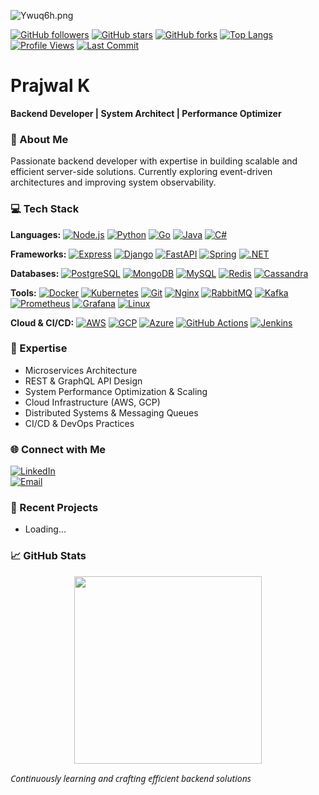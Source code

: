 ![Ywuq6h.png](https://s6.imgcdn.dev/Ywuq6h.png)

[![GitHub followers](https://img.shields.io/github/followers/PrajwalDev056?label=Followers&style=flat&logo=github)](https://github.com/PrajwalDev056?tab=followers)
[![GitHub stars](https://img.shields.io/github/stars/PrajwalDev056?label=Stars&style=flat&logo=github)](https://github.com/PrajwalDev056?tab=stars)
[![GitHub forks](https://img.shields.io/github/forks/PrajwalDev056?label=Forks&style=flat&logo=github)](https://github.com/PrajwalDev056?tab=repositories)
[![Top Langs](https://img.shields.io/github/languages/top/PrajwalDev056/PrajwalDev056?style=flat&logo=code)](https://github.com/PrajwalDev056)
[![Profile Views](https://komarev.com/ghpvc/?username=PrajwalDev056&style=flat&color=blue)](https://github.com/PrajwalDev056)
[![Last Commit](https://img.shields.io/github/last-commit/PrajwalDev056/PrajwalDev056?style=flat)](https://github.com/PrajwalDev056/PrajwalDev056/commits/main)

# Prajwal K

**Backend Developer | System Architect | Performance Optimizer**

### 🚀 About Me
Passionate backend developer with expertise in building scalable and efficient server-side solutions. Currently exploring event-driven architectures and improving system observability.

### 💻 Tech Stack

**Languages:**
[![Node.js](https://img.shields.io/badge/Node.js-339933?style=flat&logo=node.js&logoColor=white)](https://nodejs.org)
[![Python](https://img.shields.io/badge/Python-3776AB?style=flat&logo=python&logoColor=white)](https://www.python.org)
[![Go](https://img.shields.io/badge/Go-00ADD8?style=flat&logo=go&logoColor=white)](https://golang.org)
[![Java](https://img.shields.io/badge/Java-007396?style=flat&logo=java&logoColor=white)](https://www.java.com)
[![C#](https://img.shields.io/badge/C%23-239120?style=flat&logo=c-sharp&logoColor=white)](https://dotnet.microsoft.com/)

**Frameworks:**
[![Express](https://img.shields.io/badge/Express-000000?style=flat&logo=express&logoColor=white)](https://expressjs.com)
[![Django](https://img.shields.io/badge/Django-092E20?style=flat&logo=django&logoColor=white)](https://www.djangoproject.com/)
[![FastAPI](https://img.shields.io/badge/FastAPI-009688?style=flat&logo=fastapi&logoColor=white)](https://fastapi.tiangolo.com/)
[![Spring](https://img.shields.io/badge/Spring-6DB33F?style=flat&logo=spring&logoColor=white)](https://spring.io/)
[![.NET](https://img.shields.io/badge/.NET-512BD4?style=flat&logo=dotnet&logoColor=white)](https://dotnet.microsoft.com/)

**Databases:**
[![PostgreSQL](https://img.shields.io/badge/PostgreSQL-4169E1?style=flat&logo=postgresql&logoColor=white)](https://www.postgresql.org/)
[![MongoDB](https://img.shields.io/badge/MongoDB-47A248?style=flat&logo=mongodb&logoColor=white)](https://www.mongodb.com/)
[![MySQL](https://img.shields.io/badge/MySQL-4479A1?style=flat&logo=mysql&logoColor=white)](https://www.mysql.com/)
[![Redis](https://img.shields.io/badge/Redis-DC382D?style=flat&logo=redis&logoColor=white)](https://redis.io/)
[![Cassandra](https://img.shields.io/badge/Cassandra-1287B1?style=flat&logo=apache-cassandra&logoColor=white)](https://cassandra.apache.org/)

**Tools:**
[![Docker](https://img.shields.io/badge/Docker-2496ED?style=flat&logo=docker&logoColor=white)](https://www.docker.com/)
[![Kubernetes](https://img.shields.io/badge/Kubernetes-326CE5?style=flat&logo=kubernetes&logoColor=white)](https://kubernetes.io/)
[![Git](https://img.shields.io/badge/Git-F05032?style=flat&logo=git&logoColor=white)](https://git-scm.com/)
[![Nginx](https://img.shields.io/badge/Nginx-009639?style=flat&logo=nginx&logoColor=white)](https://nginx.org/)
[![RabbitMQ](https://img.shields.io/badge/RabbitMQ-FF6600?style=flat&logo=rabbitmq&logoColor=white)](https://www.rabbitmq.com/)
[![Kafka](https://img.shields.io/badge/Kafka-231F20?style=flat&logo=apachekafka&logoColor=white)](https://kafka.apache.org/)
[![Prometheus](https://img.shields.io/badge/Prometheus-E6522C?style=flat&logo=prometheus&logoColor=white)](https://prometheus.io/)
[![Grafana](https://img.shields.io/badge/Grafana-F46800?style=flat&logo=grafana&logoColor=white)](https://grafana.com/)
[![Linux](https://img.shields.io/badge/Linux-FCC624?style=flat&logo=linux&logoColor=black)](https://www.linux.org/)

**Cloud & CI/CD:**
[![AWS](https://img.shields.io/badge/AWS-232F3E?style=flat&logo=amazon-aws&logoColor=white)](https://aws.amazon.com/)
[![GCP](https://img.shields.io/badge/GCP-4285F4?style=flat&logo=google-cloud&logoColor=white)](https://cloud.google.com/)
[![Azure](https://img.shields.io/badge/Azure-0078D4?style=flat&logo=microsoft-azure&logoColor=white)](https://azure.microsoft.com/)
[![GitHub Actions](https://img.shields.io/badge/GitHub%20Actions-2088FF?style=flat&logo=github-actions&logoColor=white)](https://github.com/features/actions)
[![Jenkins](https://img.shields.io/badge/Jenkins-D24939?style=flat&logo=jenkins&logoColor=white)](https://www.jenkins.io/)

### 🔧 Expertise
- Microservices Architecture  
- REST & GraphQL API Design  
- System Performance Optimization & Scaling  
- Cloud Infrastructure (AWS, GCP)  
- Distributed Systems & Messaging Queues  
- CI/CD & DevOps Practices

### 🌐 Connect with Me
[![LinkedIn](https://img.shields.io/badge/-LinkedIn-05122A?style=flat&logo=linkedin)](https://linkedin.com/in/prajwaldev056)  
[![Email](https://img.shields.io/badge/-Email-05122A?style=flat&logo=gmail)](mailto:prajwaldev056@example.com)

### 📝 Recent Projects
<!--START_SECTION:recent_repos-->
- Loading…
<!--END_SECTION:recent_repos-->

### 📈 GitHub Stats

<div align="center">
  <img src="https://github-readme-activity-graph.vercel.app/graph?username=PrajwalDev056&radius=16&theme=lucent&area=true&order=5&hide_border=true&hide_title=true" height="300alt="activity-graph graph"  />
</div>

<span style="font-family: 'Segoe UI', Arial, sans-serif;">*Continuously learning and crafting efficient backend solutions*</span>